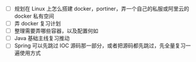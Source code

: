 - [ ] 规划在 Linux 上怎么搭建 docker，portiner，弄一个自己的私服或阿里云的 docker 私有空间
- [ ] 弄 docker 复习计划
- [ ] 整理需要弄哪些容器，以及配置何如
- [ ] Java 基础主线复习推动
- [ ] Spring 可以先跳过 IOC 源码那一部分，或者把源码都先跳过，先全量复习一遍使用方式